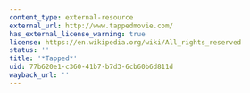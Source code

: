 ```yaml
---
content_type: external-resource
external_url: http://www.tappedmovie.com/
has_external_license_warning: true
license: https://en.wikipedia.org/wiki/All_rights_reserved
status: ''
title: '*Tapped*'
uid: 77b620e1-c360-41b7-b7d3-6cb60b6d811d
wayback_url: ''
---
```

